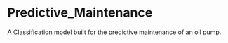 # Predictive_Maintenance
A Classification model built for the predictive maintenance of an oil pump.
